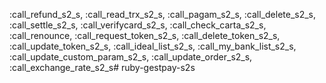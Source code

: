 :call_refund_s2_s, :call_read_trx_s2_s, :call_pagam_s2_s, :call_delete_s2_s, :call_settle_s2_s, :call_verifycard_s2_s, :call_check_carta_s2_s, :call_renounce, :call_request_token_s2_s, :call_delete_token_s2_s, :call_update_token_s2_s, :call_ideal_list_s2_s, :call_my_bank_list_s2_s, :call_update_custom_param_s2_s, :call_update_order_s2_s, :call_exchange_rate_s2_s# ruby-gestpay-s2s
